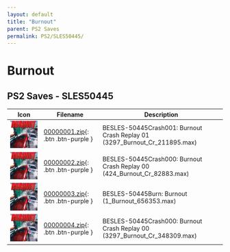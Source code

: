 ```yaml
---
layout: default
title: "Burnout"
parent: PS2 Saves
permalink: PS2/SLES50445/
---
```

# Burnout

## PS2 Saves - SLES50445

| Icon | Filename | Description |
|------|----------|-------------|
| ![Burnout](icon0.png) | [00000001.zip](00000001.zip){: .btn .btn-purple } | BESLES-50445Crash001: Burnout Crash Replay 01 (3297_Burnout_Cr_211895.max) |
| ![Burnout](icon0.png) | [00000002.zip](00000002.zip){: .btn .btn-purple } | BESLES-50445Crash000: Burnout Crash Replay 00 (424_Burnout_Cr_82883.max) |
| ![Burnout](icon0.png) | [00000003.zip](00000003.zip){: .btn .btn-purple } | BESLES-50445Burn: Burnout (1_Burnout_656353.max) |
| ![Burnout](icon0.png) | [00000004.zip](00000004.zip){: .btn .btn-purple } | BESLES-50445Crash000: Burnout Crash Replay 00 (3297_Burnout_Cr_348309.max) |
